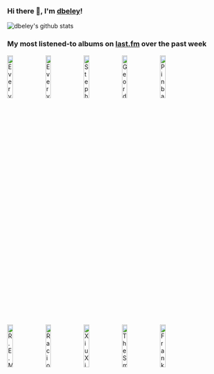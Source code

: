 ### Hi there 👋, I'm [dbeley](https://dbeley.ovh/en)!

![dbeley's github stats](https://github-readme-stats.vercel.app/api?username=dbeley)

### My most listened-to albums on [last.fm](https://www.last.fm/user/d_beley) over the past week

[<img src='https://lastfm.freetls.fastly.net/i/u/300x300/636bb0ff2f18ea8614ca670f4852d175.jpg' width='16%' height='16%' alt='Everything Everything - Raw Data Feel'>](https://www.last.fm/music/everything%2beverything/raw%2bdata%2bfeel)&nbsp;
[<img src='https://lastfm.freetls.fastly.net/i/u/300x300/784d1dfb86d4c499a060af271fc309a4.jpg' width='16%' height='16%' alt='Everything Everything - Mountainhead'>](https://www.last.fm/music/everything%2beverything/mountainhead)&nbsp;
[<img src='https://lastfm.freetls.fastly.net/i/u/300x300/c98c05394deea54872bed7462ffbc2be.jpg' width='16%' height='16%' alt='Stephen Malkmus - Stephen Malkmus'>](https://www.last.fm/music/stephen%2bmalkmus/stephen%2bmalkmus)&nbsp;
[<img src='https://lastfm.freetls.fastly.net/i/u/300x300/55132b99fcb3f853fd30d5ec2aca0517.jpg' width='16%' height='16%' alt='Geordie Greep - The New Sound'>](https://www.last.fm/music/geordie%2bgreep/the%2bnew%2bsound)&nbsp;
[<img src='https://lastfm.freetls.fastly.net/i/u/300x300/3e592e658746c3cfe133a54f6376612d.png' width='16%' height='16%' alt='Pinback - Summer in Abaddon'>](https://www.last.fm/music/pinback/summer%2bin%2babaddon)&nbsp;
<br>
[<img src='https://lastfm.freetls.fastly.net/i/u/300x300/7f6f49a275c7455fc5e708adc2dc07ea.png' width='16%' height='16%' alt='R.E.M. - Reckoning'>](https://www.last.fm/music/r.e.m./reckoning)&nbsp;
[<img src='https://lastfm.freetls.fastly.net/i/u/300x300/951a7c1e66e6ef0fcf03cfd8ce902e36.jpg' width='16%' height='16%' alt='Racionais MCs - Nada Como Um Dia Após o Outro Dia'>](https://www.last.fm/music/racionais%2bmc%2527s/nada%2bcomo%2bum%2bdia%2bap%25c3%25b3s%2bo%2boutro%2bdia)&nbsp;
[<img src='https://lastfm.freetls.fastly.net/i/u/300x300/4805592b3e8850cc3aa85ee73f33faab.jpg' width='16%' height='16%' alt='Xiu Xiu - 13" Frank Beltrame Italian Stiletto with Bison Horn Grips'>](https://www.last.fm/music/xiu%2bxiu/13%2522%2bfrank%2bbeltrame%2bitalian%2bstiletto%2bwith%2bbison%2bhorn%2bgrips)&nbsp;
[<img src='https://lastfm.freetls.fastly.net/i/u/300x300/5a4441e6eaf8337da22616122b8bccd6.jpg' width='16%' height='16%' alt='The Smile - Cutouts'>](https://www.last.fm/music/the%2bsmile/cutouts)&nbsp;
[<img src='https://lastfm.freetls.fastly.net/i/u/300x300/557397c58f19a5a89a003056ab196692.jpg' width='16%' height='16%' alt='Frank Zappa - Hot Rats'>](https://www.last.fm/music/frank%2bzappa/hot%2brats)&nbsp;
<br>
